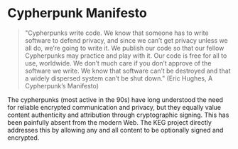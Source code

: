 # Cypherpunk Manifesto

> "Cypherpunks write code. We know that someone has to write software to defend privacy, and since we can’t get privacy unless we all do, we’re going to write it. We publish our code so that our fellow Cypherpunks may practice and play with it. Our code is free for all to use, worldwide. We don’t much care if you don’t approve of the software we write. We know that software can’t be destroyed and that a widely dispersed system can’t be shut down." (Eric Hughes, A Cypherpunk’s Manifesto)

The cypherpunks (most active in the 90s) have long understood the need for reliable encrypted communication and privacy, but they equally value content authenticity and attribution through cryptographic signing. This has been painfully absent from the modern Web. The KEG project directly addresses this by allowing any and all content to be optionally signed and encrypted.
